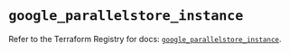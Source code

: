 # `google_parallelstore_instance`

Refer to the Terraform Registry for docs: [`google_parallelstore_instance`](https://registry.terraform.io/providers/hashicorp/google/6.27.0/docs/resources/parallelstore_instance).
